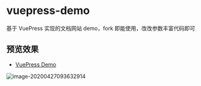 # vuepress-demo
基于 VuePress 实现的文档网站 demo，fork 即能使用，改改参数丰富代码即可



## 预览效果

* [VuePress Demo](https://wugenqiang.github.io/vuepress-demo/)

![image-20200427093632914](https://gitee.com/wugenqiang/PictureBed/raw/master/CS-Notes/20200427093634.png)



